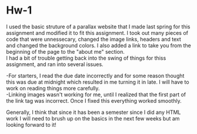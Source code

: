 # Hw-1
I used the basic struture of a parallax website that I made last spring for this assignment and modified it to fit this assignment. 
I took out many pieces of code that were unnessecary, changed the image links, headers and text and changed the background colors.  I also 
added a link to take you from the beginning of the page to the "about me" section.  
I had a bit of trouble getting back into the swing of things for thiss assignment, and ran into several issues.


-For starters, I read the due date incorrectly and for some reason thought this was due at midnight which resulted in me turning it in late.
I will have to work on reading things more carefully.  
-Linking images wasn't working for me, until I realized that the first part of the link tag was incorrect.  Once I fixed this everything worked
smoothly.

Generally, I think that since it has been a semester since I did any HTML work I will need to brush up on the basics in the next few weeks 
but am looking forward to it!
